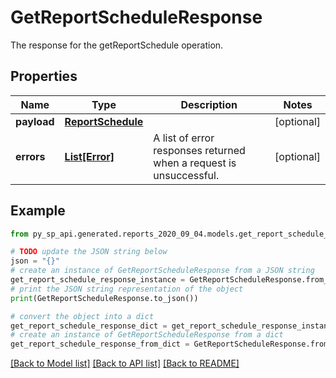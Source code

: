 # GetReportScheduleResponse

The response for the getReportSchedule operation.

## Properties

Name | Type | Description | Notes
------------ | ------------- | ------------- | -------------
**payload** | [**ReportSchedule**](ReportSchedule.md) |  | [optional] 
**errors** | [**List[Error]**](Error.md) | A list of error responses returned when a request is unsuccessful. | [optional] 

## Example

```python
from py_sp_api.generated.reports_2020_09_04.models.get_report_schedule_response import GetReportScheduleResponse

# TODO update the JSON string below
json = "{}"
# create an instance of GetReportScheduleResponse from a JSON string
get_report_schedule_response_instance = GetReportScheduleResponse.from_json(json)
# print the JSON string representation of the object
print(GetReportScheduleResponse.to_json())

# convert the object into a dict
get_report_schedule_response_dict = get_report_schedule_response_instance.to_dict()
# create an instance of GetReportScheduleResponse from a dict
get_report_schedule_response_from_dict = GetReportScheduleResponse.from_dict(get_report_schedule_response_dict)
```
[[Back to Model list]](../README.md#documentation-for-models) [[Back to API list]](../README.md#documentation-for-api-endpoints) [[Back to README]](../README.md)


